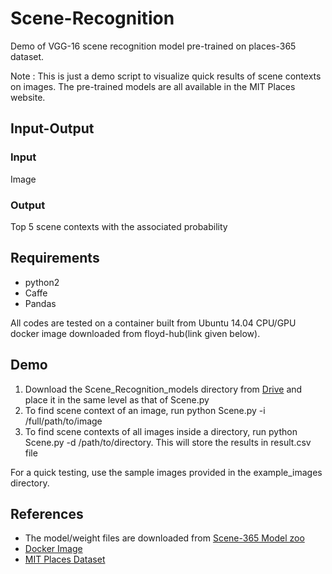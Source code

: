 # Scene-Recognition
Demo of VGG-16 scene recognition model pre-trained on places-365 dataset.

Note : This is just a demo script to visualize quick results of scene contexts on images.
The pre-trained models are all available in the MIT Places website.

## Input-Output 
### Input 
Image 
### Output 
Top 5 scene contexts with the associated probability

## Requirements
* python2
* Caffe
* Pandas

All codes are tested on a container built from Ubuntu 14.04 CPU/GPU docker image downloaded from floyd-hub(link given below).

## Demo
1. Download the Scene_Recognition_models directory from [Drive](https://drive.google.com/open?id=0ByDWS1KXv3socHZvd2ZJT05kZEk) and place it in the same level as that of Scene.py
2. To find scene context of an image, run python Scene.py -i /full/path/to/image
3. To find scene contexts of all images inside a directory, run python Scene.py -d /path/to/directory. This will store the results in result.csv file

For a quick testing, use the sample images provided in the example_images directory.


## References
* The model/weight files are downloaded from [Scene-365 Model zoo](https://github.com/CSAILVision/places365)
* [Docker Image](https://github.com/floydhub/dl-docker)
* [MIT Places Dataset](http://places.csail.mit.edu/)
